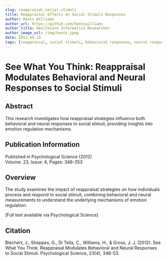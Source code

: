 ```yaml
---
slug: reappraisal-social-stimuli
title: Reappraisal Effects on Social Stimuli Responses
author: Hants Williams
author_url: https://github.com/hantswilliams
author_title: Healthcare Informatics Researcher
author_image_url: /img/hants.jpeg
date: 2012-04-15
tags: [reappraisal, social stimuli, behavioral responses, neural responses, psychological science]
---
```


# See What You Think: Reappraisal Modulates Behavioral and Neural Responses to Social Stimuli

## Abstract

This research investigates how reappraisal strategies influence both behavioral and neural responses to social stimuli, providing insights into emotion regulation mechanisms.

<!--truncate-->

## Publication Information

Published in Psychological Science (2012)  
Volume: 23, Issue: 4, Pages: 346-353

## Overview

The study examines the impact of reappraisal strategies on how individuals process and respond to social stimuli, combining behavioral and neural measurements to understand the underlying mechanisms of emotion regulation.

[Full text available via Psychological Science]

## Citation

Blechert, J., Sheppes, G., Di Tella, C., Williams, H., & Gross, J. J. (2012). See What You Think: Reappraisal Modulates Behavioral and Neural Responses to Social Stimuli. Psychological Science, 23(4), 346-53.
